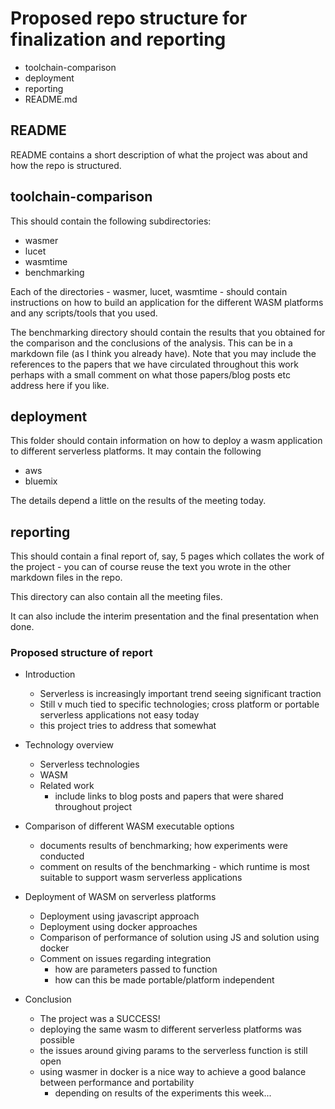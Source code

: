 # Proposed repo structure for finalization and reporting

- toolchain-comparison
- deployment
- reporting
- README.md

## README

README contains a short description of what the project was about and how the repo
is structured.

## toolchain-comparison

This should contain the following subdirectories:
- wasmer
- lucet
- wasmtime
- benchmarking

Each of the directories - wasmer, lucet, wasmtime - should contain instructions on
how to build an application for the different WASM platforms and any scripts/tools
that you used.

The benchmarking directory should contain the results that you obtained for the
comparison and the conclusions of the analysis. This can be in a markdown file (as
I think you already have). Note that you may include the references to the
papers that we have circulated throughout this work perhaps with a small comment
on what those papers/blog posts etc address here if you like.

## deployment

This folder should contain information on how to deploy a wasm application to
different serverless platforms. It may contain the following
- aws
- bluemix

The details depend a little on the results of the meeting today.

## reporting

This should contain a final report of, say, 5 pages which collates the work of the
project - you can of course reuse the text you wrote in the other markdown files
in the repo.

This directory can also contain all the meeting files.

It can also include the interim presentation and the final presentation when done.

### Proposed structure of report

- Introduction
    - Serverless is increasingly important trend seeing significant traction
    - Still v much tied to specific technologies; cross platform or portable serverless applications not easy today
    - this project tries to address that somewhat

- Technology overview
    - Serverless technologies
    - WASM
    - Related work
        - include links to blog posts and papers that were shared throughout project

- Comparison of different WASM executable options
    - documents results of benchmarking; how experiments were conducted
    - comment on results of the benchmarking - which runtime is most suitable to support wasm serverless applications

- Deployment of WASM on serverless platforms
    - Deployment using javascript approach
    - Deployment using docker approaches
    - Comparison of performance of solution using JS and solution using docker
    - Comment on issues regarding integration
        - how are parameters passed to function
        - how can this be made portable/platform independent

- Conclusion
    - The project was a SUCCESS!
    - deploying the same wasm to different serverless platforms was possible
    - the issues around giving params to the serverless function is still open
    - using wasmer in docker is a nice way to achieve a good balance between performance and portability
        - depending on results of the experiments this week...


